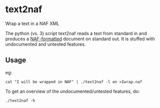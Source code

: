 # text2naf
Wrap a text in a NAF XML

The python (vs. 3) script text2naf reads a text from standard in and produces
a [NAF-formatted](http://wordpress.let.vupr.nl/naf/software/) document
on standard out. It is stuffed with undocumented and untested features.



## Usage

eg:

```
cat "I will be wrapped in NAF" | ./text2naf -l en >Iwrap.naf
```

To get an overview of the undocumented/untested features, do:

```
./text2naf -h
```

